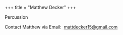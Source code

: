+++
title = "Matthew Decker"
+++

Percussion

<!--more-->

Contact Matthew via Email:  mattdecker15@gmail.com
